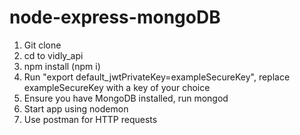 # node-express-mongoDB

1. Git clone
2. cd to vidly_api
3. npm install (npm i)
4. Run "export default_jwtPrivateKey=exampleSecureKey", replace exampleSecureKey with a key of your choice
5. Ensure you have MongoDB installed, run mongod
6. Start app using nodemon
7. Use postman for HTTP requests
